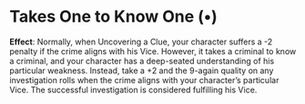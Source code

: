 # Takes One to Know One (•) 
**Effect**: Normally, when Uncovering a Clue, your character suffers a -2 penalty if the crime aligns with his Vice. However, it takes a criminal to know a criminal, and your character has a deep-seated understanding of his particular weakness. Instead, take a +2 and the 9-again quality on any investigation rolls when the crime aligns with your character’s particular Vice. The successful investigation is considered fulfilling his Vice.